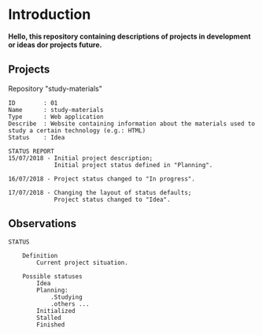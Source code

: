 # Introduction

__Hello, this repository containing descriptions of projects in development or ideas dor projects future.__

## Projects

Repository "study-materials"

    ID        : 01
    Name      : study-materials
    Type      : Web application
    Describe  : Website containing information about the materials used to study a certain technology (e.g.: HTML)
    Status    : Idea

    STATUS REPORT
    15/07/2018 - Initial project description;
                 Initial project status defined in "Planning".

    16/07/2018 - Project status changed to "In progress".

    17/07/2018 - Changing the layout of status defaults;
                 Project status changed to "Idea".

## Observations

    STATUS

        Definition
            Current project situation.

        Possible statuses
            Idea
            Planning:
                .Studying
                .others ...
            Initialized
            Stalled
            Finished